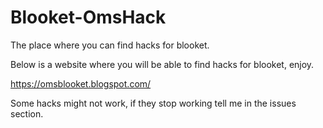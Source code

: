 # Blooket-OmsHack
The place where you can find hacks for blooket.

Below is a website where you will be able to find hacks for blooket, enjoy.

https://omsblooket.blogspot.com/

Some hacks might not work, if they stop working tell me in the issues section. 
